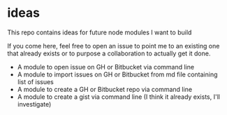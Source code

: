 # ideas
This repo contains ideas for future node modules I want to build

If you come here, feel free to open an issue to point me to an existing one that already exists or to purpose a collaboration to actually get it done.

* A module to open issue on GH or Bitbucket via command line
* A module to import issues on GH or Bitbucket from md file containing list of issues 
* A module to create a GH or Bitbucket repo via command line
* A module to create a gist via command line (I think it already exists, I'll investigate)
